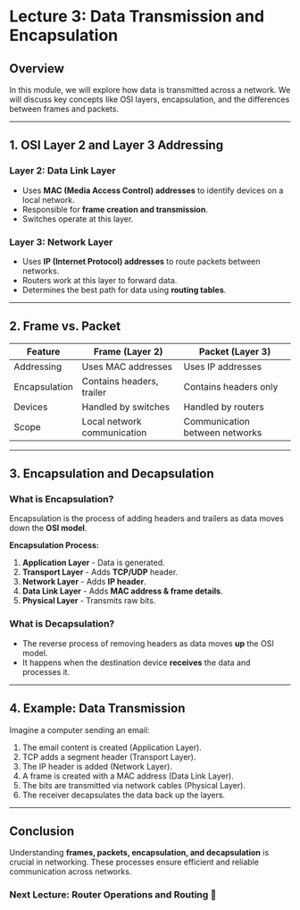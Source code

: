 # Lecture 3: Data Transmission and Encapsulation

## Overview
In this module, we will explore how data is transmitted across a network. We will discuss key concepts like OSI layers, encapsulation, and the differences between frames and packets.

---

## 1. OSI Layer 2 and Layer 3 Addressing

### Layer 2: Data Link Layer
- Uses **MAC (Media Access Control) addresses** to identify devices on a local network.
- Responsible for **frame creation and transmission**.
- Switches operate at this layer.

### Layer 3: Network Layer
- Uses **IP (Internet Protocol) addresses** to route packets between networks.
- Routers work at this layer to forward data.
- Determines the best path for data using **routing tables**.

---

## 2. Frame vs. Packet

| Feature   | Frame (Layer 2) | Packet (Layer 3) |
|-----------|----------------|------------------|
| Addressing | Uses MAC addresses | Uses IP addresses |
| Encapsulation | Contains headers, trailer | Contains headers only |
| Devices | Handled by switches | Handled by routers |
| Scope | Local network communication | Communication between networks |

---

## 3. Encapsulation and Decapsulation

### What is Encapsulation?
Encapsulation is the process of adding headers and trailers as data moves down the **OSI model**.

**Encapsulation Process:**
1. **Application Layer** - Data is generated.
2. **Transport Layer** - Adds **TCP/UDP** header.
3. **Network Layer** - Adds **IP header**.
4. **Data Link Layer** - Adds **MAC address & frame details**.
5. **Physical Layer** - Transmits raw bits.

### What is Decapsulation?
- The reverse process of removing headers as data moves **up** the OSI model.
- It happens when the destination device **receives** the data and processes it.

---

## 4. Example: Data Transmission

Imagine a computer sending an email:
1. The email content is created (Application Layer).
2. TCP adds a segment header (Transport Layer).
3. The IP header is added (Network Layer).
4. A frame is created with a MAC address (Data Link Layer).
5. The bits are transmitted via network cables (Physical Layer).
6. The receiver decapsulates the data back up the layers.

---

## Conclusion
Understanding **frames, packets, encapsulation, and decapsulation** is crucial in networking. These processes ensure efficient and reliable communication across networks.

### Next Lecture: **Router Operations and Routing** 🚀
